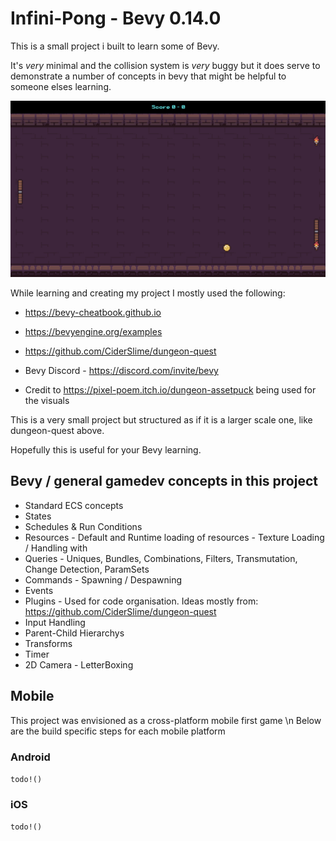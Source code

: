 # Infini-Pong - Bevy 0.14.0

This is a small project i built to learn some of Bevy.

It's *very* minimal and the collision system is *very* buggy but it does serve to demonstrate a number of concepts in bevy that might be helpful to someone elses learning.

![screenshot](assets/demo/image.png)

While learning and creating my project I mostly used the following:
  - https://bevy-cheatbook.github.io
  - https://bevyengine.org/examples
  - https://github.com/CiderSlime/dungeon-quest
  - Bevy Discord - https://discord.com/invite/bevy

  - Credit to https://pixel-poem.itch.io/dungeon-assetpuck being used for the visuals

This is a very small project but structured as if it is a larger scale one, like dungeon-quest above.

Hopefully this is useful for your Bevy learning.

## Bevy / general gamedev concepts in this project
  - Standard ECS concepts
  - States
  - Schedules & Run Conditions
  - Resources
        - Default and Runtime loading of resources
        - Texture Loading / Handling with 
  - Queries
        - Uniques, Bundles, Combinations, Filters, Transmutation, Change Detection, ParamSets
  - Commands
        - Spawning / Despawning
  - Events
  - Plugins
        - Used for code organisation. Ideas mostly from: https://github.com/CiderSlime/dungeon-quest
  - Input Handling
  - Parent-Child Hierarchys
  - Transforms
  - Timer
  - 2D Camera
        - LetterBoxing

## Mobile
This project was envisioned as a cross-platform mobile first game \n
Below are the build specific steps for each mobile platform

### Android
`todo!()`

### iOS
`todo!()`
